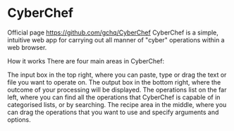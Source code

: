 # CyberChef
Official  page https://github.com/gchq/CyberChef
CyberChef is a simple, intuitive web app for carrying out all manner of "cyber" operations within a web browser.

How it works
There are four main areas in CyberChef:

The input box in the top right, where you can paste, type or drag the text or file you want to operate on.
The output box in the bottom right, where the outcome of your processing will be displayed.
The operations list on the far left, where you can find all the operations that CyberChef is capable of in categorised lists, or by searching.
The recipe area in the middle, where you can drag the operations that you want to use and specify arguments and options.
